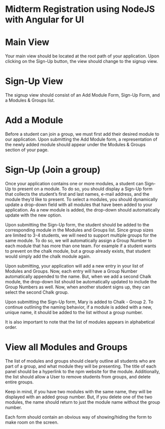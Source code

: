 # Midterm Registration using NodeJS with Angular for UI

# Main View

Your main view should be located at the root path of your application. 
Upon clicking on the Sign-Up button, the view should change to the signup view. 

# Sign-Up View

The signup view should consist of an Add Module Form, Sign-Up Form, and a Modules & Groups list.

# Add a Module

Before a student can join a group, we must first add their desired module to our application. 
Upon submitting the Add Module form, a representation of the newly added module should
appear under the Modules & Groups section of your page. 

# Sign-Up (Join a group)

Once your application contains one or more modules, a student can Sign-Up to present on a module. To do so, you should display a Sign-Up form that collects the student’s first and last names, e-mail address, and the module they’d like to present. To select a modules, you should dynamically update a drop-down field with all modules that have been added to your application. As a new module is added, the drop-down should automatically update with the new option.

Upon submitting the Sign-Up form, the student should be added to the corresponding module in the Modules and Groups list. 
Since group sizes are limited to 3-4 students, we will need to support multiple groups for the same module. To do so, we will automatically assign a Group Number to each module that has more than one team. For example if a student wants to prevent on the chalk module, but a group already exists, that student would simply add the chalk module again.

Upon submitting, your application will add a new entry in your list of Modules and Groups. Now, each entry will have a Group Number automatically appended to the name. 
But, when we add a second Chalk module, the drop-down list should be automatically updated to include the Group Numbers as well.
Now, when another student signs up, they can select the second Chalk group.

Upon submitting the Sign-Up form, Mary is added to Chalk - Group 2.
To continue outlining the naming behavior, if a module is added with a new, unique name, it should be added to the list without a group number.

It is also important to note that the list of modules appears in alphabetical order.

# View all Modules and Groups

The list of modules and groups should clearly outline all students who are part of a group, and what module they will be presenting. The title of each panel should be a hyperlink to the npm website for the module. Additionally, the list should allow a User to remove students from groups, and delete entire groups.

Keep in mind, if you have two modules with the same name, they will be displayed with an added group number. But, if you delete one of the two modules, the name should return to just the module name without the group number.

Each form should contain an obvious way of showing/hiding the form to make room on the screen.

